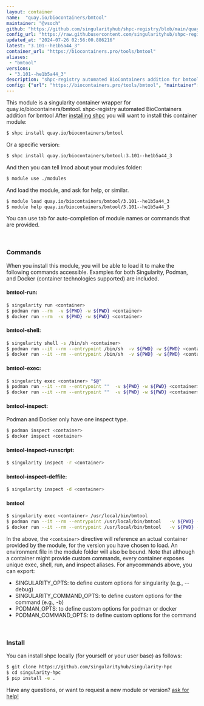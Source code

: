 ```yaml
---
layout: container
name:  "quay.io/biocontainers/bmtool"
maintainer: "@vsoch"
github: "https://github.com/singularityhub/shpc-registry/blob/main/quay.io/biocontainers/bmtool/container.yaml"
config_url: "https://raw.githubusercontent.com/singularityhub/shpc-registry/main/quay.io/biocontainers/bmtool/container.yaml"
updated_at: "2024-07-26 02:56:00.886216"
latest: "3.101--he1b5a44_3"
container_url: "https://biocontainers.pro/tools/bmtool"
aliases:
 - "bmtool"
versions:
 - "3.101--he1b5a44_3"
description: "shpc-registry automated BioContainers addition for bmtool"
config: {"url": "https://biocontainers.pro/tools/bmtool", "maintainer": "@vsoch", "description": "shpc-registry automated BioContainers addition for bmtool", "latest": {"3.101--he1b5a44_3": "sha256:3a6d1f79775ee79ee4c225176aa37c02b84ede98a6eb4da712d4c8323f8c8689"}, "tags": {"3.101--he1b5a44_3": "sha256:3a6d1f79775ee79ee4c225176aa37c02b84ede98a6eb4da712d4c8323f8c8689"}, "docker": "quay.io/biocontainers/bmtool", "aliases": {"bmtool": "/usr/local/bin/bmtool"}}
---
```


This module is a singularity container wrapper for quay.io/biocontainers/bmtool.
shpc-registry automated BioContainers addition for bmtool
After [installing shpc](#install) you will want to install this container module:


```bash
$ shpc install quay.io/biocontainers/bmtool
```

Or a specific version:

```bash
$ shpc install quay.io/biocontainers/bmtool:3.101--he1b5a44_3
```

And then you can tell lmod about your modules folder:

```bash
$ module use ./modules
```

And load the module, and ask for help, or similar.

```bash
$ module load quay.io/biocontainers/bmtool/3.101--he1b5a44_3
$ module help quay.io/biocontainers/bmtool/3.101--he1b5a44_3
```

You can use tab for auto-completion of module names or commands that are provided.

<br>

### Commands

When you install this module, you will be able to load it to make the following commands accessible.
Examples for both Singularity, Podman, and Docker (container technologies supported) are included.

#### bmtool-run:

```bash
$ singularity run <container>
$ podman run --rm  -v ${PWD} -w ${PWD} <container>
$ docker run --rm  -v ${PWD} -w ${PWD} <container>
```

#### bmtool-shell:

```bash
$ singularity shell -s /bin/sh <container>
$ podman run --it --rm --entrypoint /bin/sh  -v ${PWD} -w ${PWD} <container>
$ docker run --it --rm --entrypoint /bin/sh  -v ${PWD} -w ${PWD} <container>
```

#### bmtool-exec:

```bash
$ singularity exec <container> "$@"
$ podman run --it --rm --entrypoint ""  -v ${PWD} -w ${PWD} <container> "$@"
$ docker run --it --rm --entrypoint ""  -v ${PWD} -w ${PWD} <container> "$@"
```

#### bmtool-inspect:

Podman and Docker only have one inspect type.

```bash
$ podman inspect <container>
$ docker inspect <container>
```

#### bmtool-inspect-runscript:

```bash
$ singularity inspect -r <container>
```

#### bmtool-inspect-deffile:

```bash
$ singularity inspect -d <container>
```


#### bmtool

```bash
$ singularity exec <container> /usr/local/bin/bmtool
$ podman run --it --rm --entrypoint /usr/local/bin/bmtool   -v ${PWD} -w ${PWD} <container> -c " $@"
$ docker run --it --rm --entrypoint /usr/local/bin/bmtool   -v ${PWD} -w ${PWD} <container> -c " $@"
```



In the above, the `<container>` directive will reference an actual container provided
by the module, for the version you have chosen to load. An environment file in the
module folder will also be bound. Note that although a container
might provide custom commands, every container exposes unique exec, shell, run, and
inspect aliases. For anycommands above, you can export:

 - SINGULARITY_OPTS: to define custom options for singularity (e.g., --debug)
 - SINGULARITY_COMMAND_OPTS: to define custom options for the command (e.g., -b)
 - PODMAN_OPTS: to define custom options for podman or docker
 - PODMAN_COMMAND_OPTS: to define custom options for the command

<br>

### Install

You can install shpc locally (for yourself or your user base) as follows:

```bash
$ git clone https://github.com/singularityhub/singularity-hpc
$ cd singularity-hpc
$ pip install -e .
```

Have any questions, or want to request a new module or version? [ask for help!](https://github.com/singularityhub/singularity-hpc/issues)
